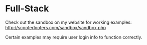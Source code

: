 # Full-Stack

Check out the sandbox on my website for working examples:
http://scooterlooters.com/sandbox/sandbox.php

Certain examples may require user login info to function correctly.
